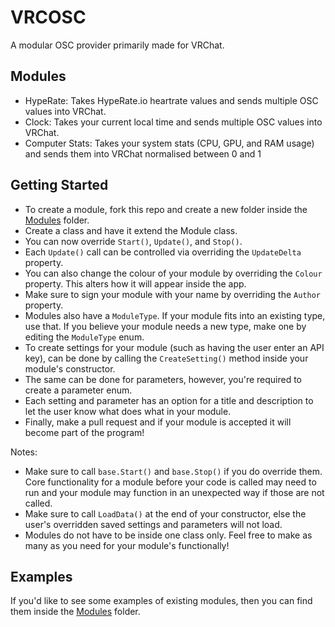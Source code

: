 # VRCOSC
A modular OSC provider primarily made for VRChat.

## Modules
- HypeRate: Takes HypeRate.io heartrate values and sends multiple OSC values into VRChat.
- Clock: Takes your current local time and sends multiple OSC values into VRChat.
- Computer Stats: Takes your system stats (CPU, GPU, and RAM usage) and sends them into VRChat normalised between 0 and 1

## Getting Started
- To create a module, fork this repo and create a new folder inside the [Modules](https://github.com/VolcanicArts/VRCOSC/tree/master/VRCOSC.Game/Modules/Modules) folder.
- Create a class and have it extend the Module class.
- You can now override `Start()`, `Update()`, and `Stop()`.
- Each `Update()` call can be controlled via overriding the `UpdateDelta` property.
- You can also change the colour of your module by overriding the `Colour` property. This alters how it will appear inside the app.
- Make sure to sign your module with your name by overriding the `Author` property.
- Modules also have a `ModuleType`. If your module fits into an existing type, use that. If you believe your module needs a new type, make one by editing the `ModuleType` enum.
- To create settings for your module (such as having the user enter an API key), can be done by calling the `CreateSetting()` method inside your module's constructor.
- The same can be done for parameters, however, you're required to create a parameter enum.
- Each setting and parameter has an option for a title and description to let the user know what does what in your module.
- Finally, make a pull request and if your module is accepted it will become part of the program!

Notes:
- Make sure to call `base.Start()` and `base.Stop()` if you do override them. Core functionality for a module before your code is called may need to run and your module may function in an unexpected way if those are not called.
- Make sure to call `LoadData()` at the end of your constructor, else the user's overridden saved settings and parameters will not load.
- Modules do not have to be inside one class only. Feel free to make as many as you need for your module's functionally!

## Examples
If you'd like to see some examples of existing modules, then you can find them inside the [Modules](https://github.com/VolcanicArts/VRCOSC/tree/master/VRCOSC.Game/Modules/Modules) folder.
